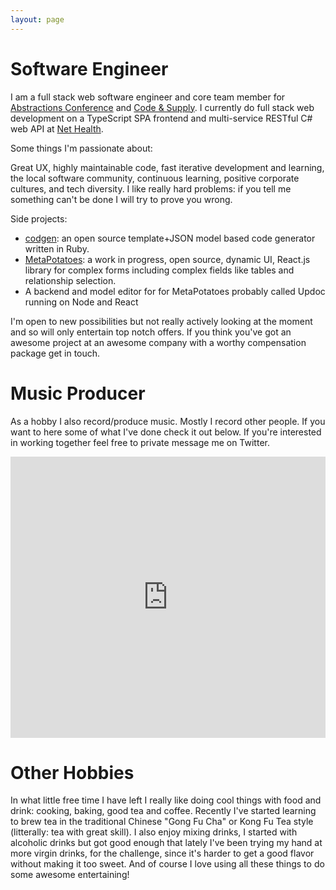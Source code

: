 ```yaml
---
layout: page
---
```


# Software Engineer
I am a full stack web software engineer and core team member for [Abstractions Conference](http://abstractions.io) and [Code & Supply](http://codeandsupply.co). I currently do full stack web development on a TypeScript SPA frontend and multi-service RESTful C# web API at [Net Health](http://nethealth.com). 

Some things I'm passionate about: 

Great UX, highly maintainable code, fast iterative development and learning, the local software community, continuous learning, positive corporate cultures, and tech diversity. I like really hard problems: if you tell me something can't be done I will try to prove you wrong.


Side projects: 

- [codgen](https://github.com/beattyml1/codgen): an open source template+JSON model based code generator written in Ruby.
- [MetaPotatoes](https://github.com/beattyml1/MetaPotatoes): a work in progress, open source, dynamic UI, React.js library for complex forms including complex fields like tables and relationship selection.
- A backend and model editor for for MetaPotatoes probably called Updoc running on Node and React

I'm open to new possibilities but not really actively looking at the moment and so will only entertain top notch offers. If you think you've got an awesome project at an awesome company with a worthy compensation package get in touch.

# Music Producer
As a hobby I also record/produce music. Mostly I record other people. If you want to here some of what I've done check it out below. If you're interested in working together feel free to private message me on Twitter.

<iframe width="100%" height="450" scrolling="no" frameborder="no" src="https://w.soundcloud.com/player/?url=https%3A//api.soundcloud.com/playlists/4790749&amp;auto_play=false&amp;hide_related=false&amp;show_comments=true&amp;show_user=true&amp;show_reposts=false&amp;visual=true"></iframe>

# Other Hobbies
In what little free time I have left I really like doing cool things with food and drink: cooking, baking, good tea and coffee. Recently I've started learning to brew tea in the traditional Chinese "Gong Fu Cha" or Kong Fu Tea style (litterally: tea with great skill). I also enjoy mixing drinks, I started with alcoholic drinks but got good enough that lately I've been trying my hand at more virgin drinks, for the challenge, since it's harder to get a good flavor without making it too sweet. And of course I love using all these things to do some awesome entertaining!
 
